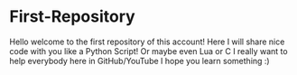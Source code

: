 # First-Repository
Hello welcome to the first repository of this account!
Here I will share nice code with you like a Python Script!
Or maybe even Lua or C
I really want to help everybody here in GitHub/YouTube
I hope you learn something :)
